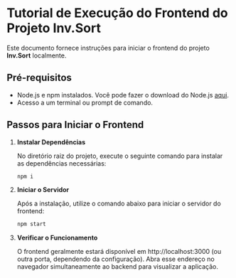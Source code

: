 # Tutorial de Execução do Frontend do Projeto Inv.Sort

Este documento fornece instruções para iniciar o frontend do projeto **Inv.Sort** localmente.

## Pré-requisitos

- Node.js e npm instalados. Você pode fazer o download do Node.js [aqui](https://nodejs.org/).
- Acesso a um terminal ou prompt de comando.

## Passos para Iniciar o Frontend

1. **Instalar Dependências**

   No diretório raiz do projeto, execute o seguinte comando para instalar as dependências necessárias:

   ```bash
   npm i
2. **Iniciar o Servidor**

   Após a instalação, utilize o comando abaixo para iniciar o servidor do frontend:

   ```bash
   npm start
3. **Verificar o Funcionamento**

   O frontend geralmente estará disponível em http://localhost:3000 (ou outra porta, dependendo da configuração). Abra esse endereço no navegador simultaneamente ao backend para visualizar a aplicação.
